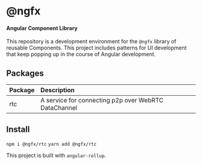 # @ngfx

#### Angular Component Library

This repository is a development environment for the `@ngfx` library of reusable Components. This project includes patterns for UI development that keep popping up in the course of Angular development.

## Packages


| Package       | Description                                          |
| ------------- |:-----------------------------------------------------|
| rtc           | A service for connecting p2p over WebRTC DataChannel |

## Install

`npm i @ngfx/rtc`
`yarn add @ngfx/rtc`


This project is built with `angular-rollup`.








